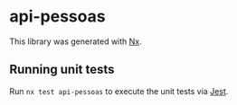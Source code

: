 # api-pessoas

This library was generated with [Nx](https://nx.dev).

## Running unit tests

Run `nx test api-pessoas` to execute the unit tests via [Jest](https://jestjs.io).
